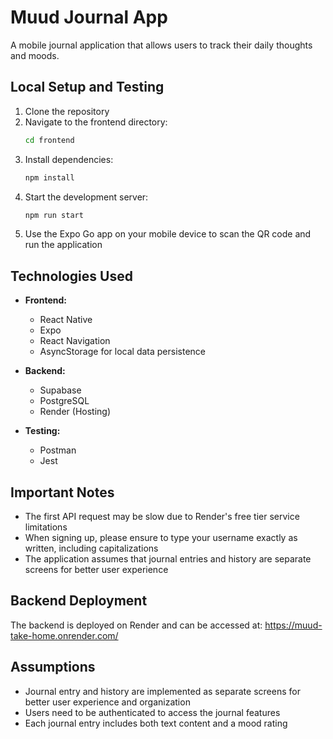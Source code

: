 # Muud Journal App

A mobile journal application that allows users to track their daily thoughts and moods.

## Local Setup and Testing

1. Clone the repository
2. Navigate to the frontend directory:
   ```bash
   cd frontend
   ```
3. Install dependencies:
   ```bash
   npm install
   ```
4. Start the development server:
   ```bash
   npm run start
   ```
5. Use the Expo Go app on your mobile device to scan the QR code and run the application

## Technologies Used

- **Frontend:**
  - React Native
  - Expo
  - React Navigation
  - AsyncStorage for local data persistence

- **Backend:**
  - Supabase
  - PostgreSQL
  - Render (Hosting)

- **Testing:**
  - Postman
  - Jest

## Important Notes

- The first API request may be slow due to Render's free tier service limitations
- When signing up, please ensure to type your username exactly as written, including capitalizations
- The application assumes that journal entries and history are separate screens for better user experience

## Backend Deployment

The backend is deployed on Render and can be accessed at:
https://muud-take-home.onrender.com/

## Assumptions

- Journal entry and history are implemented as separate screens for better user experience and organization
- Users need to be authenticated to access the journal features
- Each journal entry includes both text content and a mood rating 